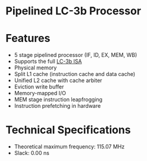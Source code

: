# Pipelined LC-3b Processor

# Features
* 5 stage pipelined processor (IF, ID, EX, MEM, WB)
* Supports the full [LC-3b ISA](https://courses.engr.illinois.edu/ece411/mp/LC3b_ISA.pdf)
* Physical memory
* Split L1 cache (instruction cache and data cache)
* Unified L2 cache with cache arbiter
* Eviction write buffer
* Memory-mapped I/O
* MEM stage instruction leapfrogging
* Instruction prefetching in hardware

# Technical Specifications
* Theoretical maximum frequency: 115.07 MHz
* Slack: 0.00 ns